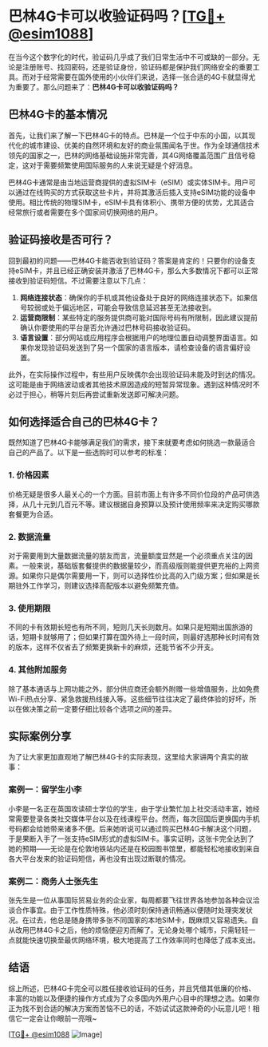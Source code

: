 # 巴林4G卡可以收验证码吗？[[TG💪+ @esim1088](https://t.me/s/esim1088)]

在当今这个数字化的时代，验证码几乎成了我们日常生活中不可或缺的一部分。无论是注册账号、找回密码，还是验证身份，验证码都是保护我们网络安全的重要工具。而对于经常需要在国外使用的小伙伴们来说，选择一张合适的4G卡就显得尤为重要了。那么问题来了：**巴林4G卡可以收验证码吗？**

## 巴林4G卡的基本情况

首先，让我们来了解一下巴林4G卡的特点。巴林是一个位于中东的小国，以其现代化的城市建设、优美的自然环境和友好的商业氛围闻名于世。作为全球通信技术领先的国家之一，巴林的网络基础设施非常完善，其4G网络覆盖范围广且信号稳定，这对于需要频繁使用国际服务的人来说无疑是个好消息。

巴林4G卡通常是由当地运营商提供的虚拟SIM卡（eSIM）或实体SIM卡。用户可以通过在线购买的方式获取这些卡片，并将其激活后插入支持eSIM功能的设备中使用。相比传统的物理SIM卡，eSIM卡具有体积小、携带方便的优势，尤其适合经常旅行或者需要在多个国家间切换网络的用户。

## 验证码接收是否可行？

回到最初的问题——巴林4G卡能否收到验证码？答案是肯定的！只要你的设备支持eSIM卡，并且已经正确安装并激活了巴林4G卡，那么大多数情况下都可以正常接收到验证码短信。不过需要注意以下几点：

1. **网络连接状态**：确保你的手机或其他设备处于良好的网络连接状态下。如果信号较弱或处于偏远地区，可能会导致信息延迟甚至无法接收到。
2. **运营商限制**：某些特定的服务提供商可能对国际号码有所限制，因此建议提前确认你要使用的平台是否允许通过巴林号码接收验证码。
3. **语言设置**：部分网站或应用程序会根据用户的地理位置自动调整界面语言。如果你发现验证码发送到了另一个国家的语言版本，请检查设备的语言偏好设置。

此外，在实际操作过程中，有些用户反映偶尔会出现验证码未能及时到达的情况。这可能是由于网络波动或者其他技术原因造成的短暂异常现象。遇到这种情况时不必过于担心，稍等片刻后再尝试重新发送即可解决问题。

## 如何选择适合自己的巴林4G卡？

既然知道了巴林4G卡能够满足我们的需求，接下来就要考虑如何挑选一款最适合自己的产品了。以下是一些选购时可以参考的标准：

### 1. 价格因素
价格无疑是很多人最关心的一个方面。目前市面上有许多不同价位段的产品可供选择，从几十元到几百元不等。建议根据自身预算以及预计使用频率来决定购买哪款套餐更为合适。

### 2. 数据流量
对于需要用到大量数据流量的朋友而言，流量额度显然是一个必须重点关注的因素。一般来说，基础版套餐提供的数据量较少，而高级版则能提供更充裕的上网资源。如果你只是偶尔需要用一下，则可以选择性价比高的入门级方案；但如果是长期驻外工作学习，则建议选择高配版本以避免频繁充值。

### 3. 使用期限
不同的卡有效期长短也有所不同，短则几天长则数月。如果只是短期出国旅游的话，短期卡就够用了；但如果打算在国外待上一段时间，则最好选那种长时间有效的版本，这样不仅省去了频繁更换新卡的麻烦，还能节省不少开支。

### 4. 其他附加服务
除了基本通话与上网功能之外，部分供应商还会额外附赠一些增值服务，比如免费Wi-Fi热点分享、紧急救援热线接入等。这些细节往往决定了最终体验的好坏，所以在做决策之前一定要仔细比较各个选项之间的差异。

## 实际案例分享

为了让大家更加直观地了解巴林4G卡的实际表现，这里给大家讲两个真实的故事：

### 案例一：留学生小李
小李是一名正在英国攻读硕士学位的学生，由于学业繁忙加上社交活动丰富，她经常需要登录各类社交媒体平台以及在线课程平台。然而，每次回国后更换国内手机号码都会给她带来诸多不便。后来她听说可以通过购买巴林4G卡解决这个问题，于是果断入手了一张支持eSIM形式的虚拟SIM卡。事实证明，这张卡完全达到了她的预期——无论是在伦敦地铁站内还是在校园图书馆里，都能轻松地接收到来自各大平台发来的验证码短信，再也没有出现过断联的情况。

### 案例二：商务人士张先生
张先生是一位从事国际贸易业务的企业家，每周都要飞往世界各地参加各种会议洽谈合作事宜。由于工作性质特殊，他必须时刻保持通讯畅通以便随时处理突发状况。在过去，他总是随身携带多张不同国家的本地SIM卡，既麻烦又容易遗失。自从改用巴林4G卡之后，他的烦恼便迎刃而解了。无论身处哪个城市，只需轻轻一点就能快速切换至最优网络环境，极大地提高了工作效率同时也降低了成本支出。

## 结语

综上所述，巴林4G卡完全可以胜任接收验证码的任务，并且凭借其低廉的价格、丰富的功能以及便捷的操作方式成为了众多国内外用户心目中的理想之选。如果你正为找不到合适的解决方案而苦恼不已的话，不妨试试这款神奇的小玩意儿吧！相信它一定会让你眼前一亮哦~

[[TG💪+ @esim1088](https://t.me/s/esim1088) ![Image](https://i.postimg.cc/4NQfJmqS/Snipaste-2025-05-13-00-14-12.png)]